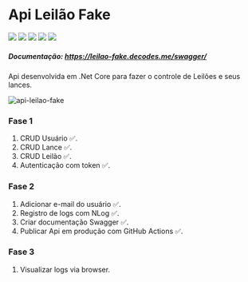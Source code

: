 # Api Leilão Fake

<span><img src="https://img.shields.io/badge/.NET-5C2D91?style=for-the-badge&logo=.net&logoColor=white"/></span>
<span><img src="https://img.shields.io/badge/C%23-239120?style=for-the-badge&logo=c-sharp&logoColor=white"/></span>
<span><img src="https://img.shields.io/badge/PostgreSQL-316192?style=for-the-badge&logo=postgresql&logoColor=white"/></span>
<span><img src="https://img.shields.io/badge/Swagger-85EA2D?style=for-the-badge&logo=Swagger&logoColor=white"/></span>
<span><img src="https://img.shields.io/badge/Docker-2CA5E0?style=for-the-badge&logo=docker&logoColor=white"/></span>

##### Documentação: <a href="https://leilao-fake.decodes.me/swagger/" target="_blank">https://leilao-fake.decodes.me/swagger/</a>

Api desenvolvida em .Net Core para fazer o controle de Leilões e seus lances.

![api-leilao-fake](https://user-images.githubusercontent.com/24979597/96293315-ee3c5180-0fc0-11eb-9401-36638b80f3be.gif)


### Fase 1
1. CRUD Usuário ✅.
2. CRUD Lance ✅.
3. CRUD Leilão ✅.
4. Autenticação com token ✅.

### Fase 2
1. Adicionar e-mail do usuário ✅.
2. Registro de logs com NLog ✅.
3. Criar documentação Swagger ✅.
4. Publicar Api em produção com GitHub Actions ✅.

### Fase 3
1. Visualizar logs via browser.

